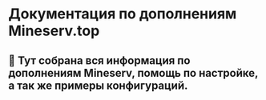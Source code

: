 # Документация по дополнениям Mineserv.top

## 🚀 Тут собрана вся информация по дополнениям Mineserv, помощь по настройке, а так же примеры конфигураций.